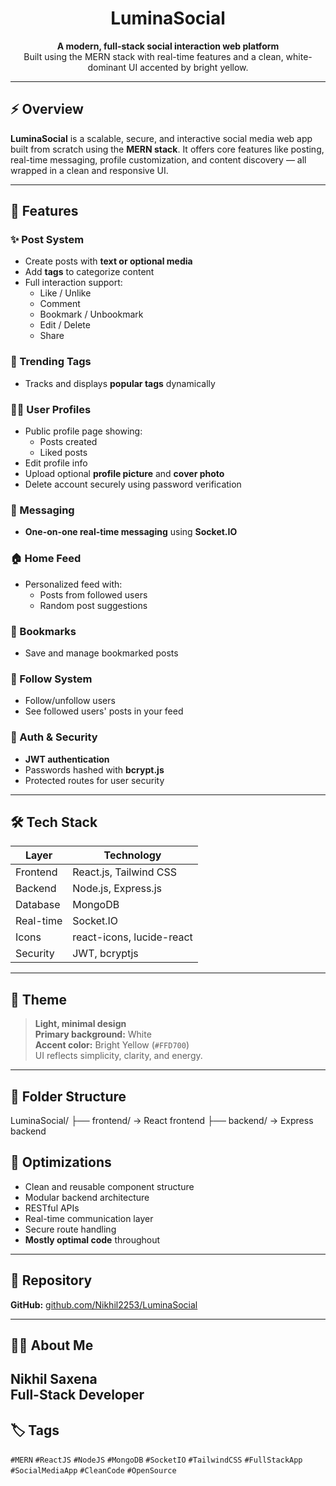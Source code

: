 <h1 align="center" style="color:"#faac00";">LuminaSocial</h1>

<p align="center">
  <strong>A modern, full-stack social interaction web platform</strong><br />
  Built using the MERN stack with real-time features and a clean, white-dominant UI accented by bright yellow.
</p>

---

## ⚡ Overview

**LuminaSocial** is a scalable, secure, and interactive social media web app built from scratch using the **MERN stack**. It offers core features like posting, real-time messaging, profile customization, and content discovery — all wrapped in a clean and responsive UI.

---

## 🎯 Features

### ✨ Post System
- Create posts with **text or optional media**
- Add **tags** to categorize content
- Full interaction support:
  - Like / Unlike
  - Comment
  - Bookmark / Unbookmark
  - Edit / Delete
  - Share

### 🌟 Trending Tags
- Tracks and displays **popular tags** dynamically

### 🧑‍💻 User Profiles
- Public profile page showing:
  - Posts created
  - Liked posts
- Edit profile info
- Upload optional **profile picture** and **cover photo**
- Delete account securely using password verification

### 💬 Messaging
- **One-on-one real-time messaging** using **Socket.IO**

### 🏠 Home Feed
- Personalized feed with:
  - Posts from followed users
  - Random post suggestions

### 📌 Bookmarks
- Save and manage bookmarked posts

### 👤 Follow System
- Follow/unfollow users
- See followed users' posts in your feed

### 🔐 Auth & Security
- **JWT authentication**
- Passwords hashed with **bcrypt.js**
- Protected routes for user security

---

## 🛠 Tech Stack

| Layer     | Technology                    |
|-----------|-------------------------------|
| Frontend  | React.js, Tailwind CSS        |
| Backend   | Node.js, Express.js           |
| Database  | MongoDB                       |
| Real-time | Socket.IO                     |
| Icons     | react-icons, lucide-react     |
| Security  | JWT, bcryptjs                 |

---

## 🎨 Theme

> **Light, minimal design**  
> **Primary background:** White  
> **Accent color:** Bright Yellow (`#FFD700`)  
> UI reflects simplicity, clarity, and energy.

---

## 📁 Folder Structure

LuminaSocial/
├── frontend/ → React frontend
├── backend/ → Express backend

## 🚀 Optimizations

- Clean and reusable component structure
- Modular backend architecture
- RESTful APIs
- Real-time communication layer
- Secure route handling
- **Mostly optimal code** throughout

---
## 🔗 Repository

**GitHub:** [github.com/Nikhil2253/LuminaSocial](https://github.com/Nikhil2253/LuminaSocial)

---

## 🙋‍♂️ About Me

**Nikhil Saxena**  
Full-Stack Developer  
---
## 🏷 Tags

`#MERN` `#ReactJS` `#NodeJS` `#MongoDB` `#SocketIO` `#TailwindCSS` `#FullStackApp` `#SocialMediaApp` `#CleanCode` `#OpenSource`
